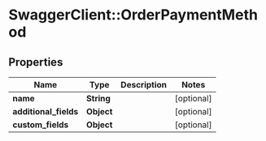 # SwaggerClient::OrderPaymentMethod

## Properties
Name | Type | Description | Notes
------------ | ------------- | ------------- | -------------
**name** | **String** |  | [optional] 
**additional_fields** | **Object** |  | [optional] 
**custom_fields** | **Object** |  | [optional] 



